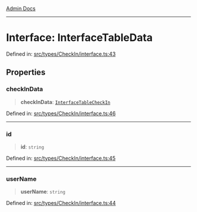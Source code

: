 [Admin Docs](/)

***

# Interface: InterfaceTableData

Defined in: [src/types/CheckIn/interface.ts:43](https://github.com/PalisadoesFoundation/talawa-admin/blob/main/src/types/CheckIn/interface.ts#L43)

## Properties

### checkInData

> **checkInData**: [`InterfaceTableCheckIn`](InterfaceTableCheckIn.md)

Defined in: [src/types/CheckIn/interface.ts:46](https://github.com/PalisadoesFoundation/talawa-admin/blob/main/src/types/CheckIn/interface.ts#L46)

***

### id

> **id**: `string`

Defined in: [src/types/CheckIn/interface.ts:45](https://github.com/PalisadoesFoundation/talawa-admin/blob/main/src/types/CheckIn/interface.ts#L45)

***

### userName

> **userName**: `string`

Defined in: [src/types/CheckIn/interface.ts:44](https://github.com/PalisadoesFoundation/talawa-admin/blob/main/src/types/CheckIn/interface.ts#L44)
